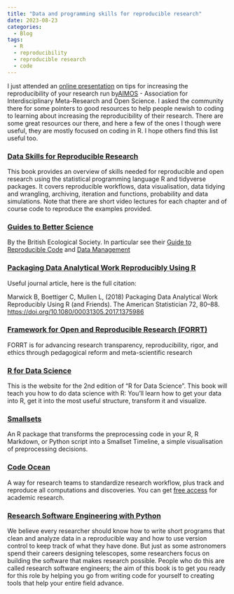 ```yaml
---
title: "Data and programming skills for reproducible research"
date: 2023-08-23
categories:
  - Blog
tags:
  - R
  - reproducibility
  - reproducible research
  - code
---
```


I just attended an [online presentation](https://www.eventbrite.com/e/aimos-tip-talk-tickets-677719295657) on tips for increasing the reproducibility of your research run by[AIMOS](https://aimos.community/) - Association for Interdisciplinary Meta-Research and Open Science. I asked the community there for some pointers to good resources to help people newish to coding to learning about increasing the reproducibility of their research. There are some great resources our there, and here a few of the ones I though were useful, they are mostly focused on coding in R. I hope others find this list useful too.


### [Data Skills for Reproducible Research](https://psyteachr.github.io/reprores-v3)
This book provides an overview of skills needed for reproducible and open research using the statistical programming language R and tidyverse packages. It covers reproducible workflows, data visualisation, data tidying and wrangling, archiving, iteration and functions, probability and data simulations. Note that there are short video lectures for each chapter and of course code to reproduce the examples provided.

### [Guides to Better Science](https://www.britishecologicalsociety.org/publications/guides-to/)
By the British Ecological Society. In particular see their [Guide to Reproducible Code](https://www.britishecologicalsociety.org/wp-content/uploads/2019/06/BES-Guide-Reproducible-Code-2019.pdf) and [Data Management](https://www.britishecologicalsociety.org/wp-content/uploads/2019/06/BES-Guide-Data-Management-2019.pdf)


### [Packaging Data Analytical Work Reproducibly Using R](https://dx.doi.org/10.1080/00031305.2017.1375986)
Useful journal article, here is the full citation:

Marwick B, Boettiger C, Mullen L, (2018) Packaging Data Analytical Work Reproducibly Using R (and Friends). The American Statistician 72, 80–88. https://doi.org/10.1080/00031305.2017.1375986

### [Framework for Open and Reproducible Research (FORRT)](https://forrt.org/)
FORRT is for advancing research transparency, reproducibility, rigor, and ethics through pedagogical reform and meta-scientific research


### [R for Data Science](https://r4ds.hadley.nz/)
This is the website for the 2nd edition of “R for Data Science”. This book will teach you how to do data science with R: You’ll learn how to get your data into R, get it into the most useful structure, transform it and visualize.


### [Smallsets](https://lydialucchesi.github.io/smallsets/)
An R package that transforms the preprocessing code in your R, R Markdown, or Python script into a Smallset Timeline, a simple visualisation of preprocessing decisions.


### [Code Ocean](https://codeocean.com/)
A way for research teams to standardize research workflow, plus track and reproduce all computations and discoveries. You can get [free access](https://codeocean.com/solution/academia/) for academic research.

### [Research Software Engineering with Python](https://merely-useful.tech/py-rse/)
We believe every researcher should know how to write short programs that clean and analyze data in a reproducible way and how to use version control to keep track of what they have done. But just as some astronomers spend their careers designing telescopes, some researchers focus on building the software that makes research possible. People who do this are called research software engineers; the aim of this book is to get you ready for this role by helping you go from writing code for yourself to creating tools that help your entire field advance.
